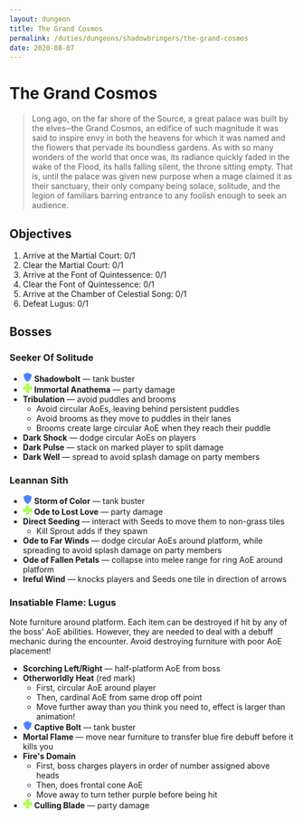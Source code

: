```yaml
---
layout: dungeon
title: The Grand Cosmos
permalink: /duties/dungeons/shadowbringers/the-grand-cosmos
date: 2020-08-07
---
```


# The Grand Cosmos

> Long ago, on the far shore of the Source, a great palace was built by the elves─the Grand Cosmos, an edifice of such magnitude it was said to inspire envy in both the heavens for which it was named and the flowers that pervade its boundless gardens. As with so many wonders of the world that once was, its radiance quickly faded in the wake of the Flood, its halls falling silent, the throne sitting empty. That is, until the palace was given new purpose when a mage claimed it as their sanctuary, their only company being solace, solitude, and the legion of familiars barring entrance to any foolish enough to seek an audience.

## Objectives

1. Arrive at the Martial Court: 0/1
2. Clear the Martial Court: 0/1
3. Arrive at the Font of Quintessence: 0/1
4. Clear the Font of Quintessence: 0/1
5. Arrive at the Chamber of Celestial Song: 0/1
6. Defeat Lugus: 0/1

## Bosses

### Seeker Of Solitude

- ![](/assets/icons/role-tank.png) **Shadowbolt** — tank buster
- ![](/assets/icons/role-healer.png) **Immortal Anathema** — party damage
- **Tribulation** — avoid puddles and brooms
  - Avoid circular AoEs, leaving behind persistent puddles
  - Avoid brooms as they move to puddles in their lanes
  - Brooms create large circular AoE when they reach their puddle
- **Dark Shock** — dodge circular AoEs on players
- **Dark Pulse** — stack on marked player to split damage
- **Dark Well** — spread to avoid splash damage on party members

### Leannan Sith

- ![](/assets/icons/role-tank.png) **Storm of Color** — tank buster
- ![](/assets/icons/role-healer.png) **Ode to Lost Love** — party damage
- **Direct Seeding** — interact with Seeds to move them to non-grass tiles
  - Kill Sprout adds if they spawn
- **Ode to Far Winds** — dodge circular AoEs around platform, while spreading to avoid splash damage on party members
- **Ode of Fallen Petals** — collapse into melee range for ring AoE around platform
- **Ireful Wind** — knocks players and Seeds one tile in direction of arrows

### Insatiable Flame: Lugus

Note furniture around platform. Each item can be destroyed if hit by any of the boss' AoE abilities. However, they are needed to deal with a debuff mechanic during the encounter. Avoid destroying furniture with poor AoE placement!

- **Scorching Left/Right** — half-platform AoE from boss
- **Otherworldly Heat** (red mark)
  - First, circular AoE around player
  - Then, cardinal AoE from same drop off point
  - Move further away than you think you need to, effect is larger than animation!
- ![](/assets/icons/role-tank.png) **Captive Bolt** — tank buster
- **Mortal Flame** — move near furniture to transfer blue fire debuff before it kills you
- **Fire's Domain**
  - First, boss charges players in order of number assigned above heads
  - Then, does frontal cone AoE
  - Move away to turn tether purple before being hit
- ![](/assets/icons/role-healer.png) **Culling Blade** — party damage

